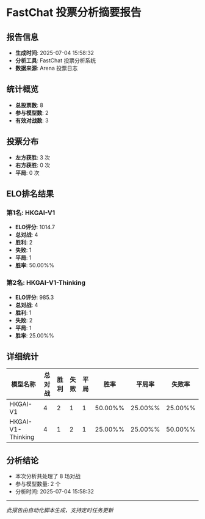 # FastChat 投票分析摘要报告

## 报告信息
- **生成时间**: 2025-07-04 15:58:32
- **分析工具**: FastChat 投票分析系统
- **数据来源**: Arena 投票日志

## 统计概览
- **总投票数**: 8
- **参与模型数**: 2
- **有效对战数**: 3

## 投票分布
- **左方获胜**: 3 次
- **右方获胜**: 0 次
- **平局**: 0 次

## ELO排名结果
### 第1名: HKGAI-V1
- **ELO评分**: 1014.7
- **总对战**: 4
- **胜利**: 2
- **失败**: 1
- **平局**: 1
- **胜率**: 50.00%%

### 第2名: HKGAI-V1-Thinking
- **ELO评分**: 985.3
- **总对战**: 4
- **胜利**: 1
- **失败**: 2
- **平局**: 1
- **胜率**: 25.00%%

## 详细统计

| 模型名称 | 总对战 | 胜利 | 失败 | 平局 | 胜率 | 平局率 | 失败率 |
|---------|--------|------|------|------|------|--------|--------|
| HKGAI-V1 | 4 | 2 | 1 | 1 | 50.00%% | 25.00%% | 25.00%% |
| HKGAI-V1-Thinking | 4 | 1 | 2 | 1 | 25.00%% | 25.00%% | 50.00%% |

## 分析结论
- 本次分析共处理了 8 场对战
- 参与模型数量: 2 个
- 分析时间: 2025-07-04 15:58:32

---
*此报告由自动化脚本生成，支持定时任务更新*
